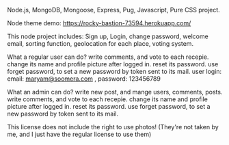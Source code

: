 Node.js, MongoDB, Mongoose, Express, Pug, Javascript, Pure CSS project.

Node theme demo: https://rocky-bastion-73594.herokuapp.com/ 

This node project includes:
Sign up,
Login,
change password,
welcome email,
sorting function,
geolocation for each place,
voting system.

What a regular user can do?
write comments, and vote to each recepie.
change its name and profile picture after logged in.
reset its password.
use forget password, to set a new password by token sent to its mail.
user login: email: maryam@soomera.com , password: 123456789

What an admin can do?
write new post, and mange users, comments, posts.
write comments, and vote to each recepie.
change its name and profile picture after logged in.
reset its password.
use forget password, to set a new password by token sent to its mail.


This license does not include the right to use photos! (They're not taken by me, and I just have the regular license to use them)
